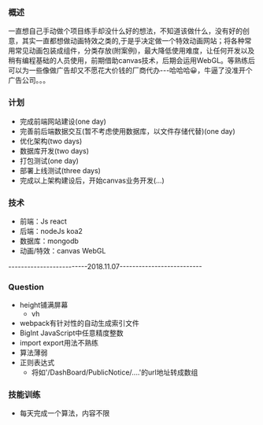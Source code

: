 ### 概述
一直想自己手动做个项目练手却没什么好的想法，不知道该做什么，没有好的创意，其实一直都想做动画特效之类的,于是乎决定做一个特效动画网站；将各种常用常见动画包装成组件，分类存放(附案例)，最大降低使用难度，让任何开发以及稍有编程基础的人员使用，前期借助canvas技术，后期会运用WebGL。等熟练后可以为一些像做广告却又不愿花大价钱的厂商代办---哈哈哈😀，牛逼了没准开个广告公司。。。

### 计划
- 完成前端网站建设(one day)
- 完善前后端数据交互(暂不考虑使用数据库，以文件存储代替)(one day)
- 优化架构(two days)
- 数据库开发(two days)
- 打包测试(one day)
- 部署上线测试(three days)
- 完成以上架构建设后，开始canvas业务开发(...)

### 技术
- 前端：Js react
- 后端：nodeJs koa2
- 数据库：mongodb
- 动画/特效：canvas WebGL

-------------------------2018.11.07--------------------------

### Question
- height铺满屏幕
    - vh
- webpack有针对性的自动生成索引文件
- BigInt JavaScript中任意精度整数
- import export用法不熟练
- 算法薄弱
- 正则表达式
    - 将如'/DashBoard/PublicNotice/....'的url地址转成数组

### 技能训练
- 每天完成一个算法，内容不限
